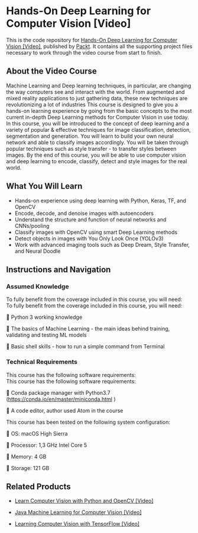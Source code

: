 # Hands-On Deep Learning for Computer Vision [Video]
This is the code repository for [Hands-On Deep Learning for Computer Vision [Video]](https://www.packtpub.com/application-development/hands-deep-learning-computer-vision-video?utm_source=github&utm_medium=repository&utm_campaign=9781788835503), published by [Packt](https://www.packtpub.com/?utm_source=github). It contains all the supporting project files necessary to work through the video course from start to finish.
## About the Video Course
Machine Learning and Deep learning techniques, in particular, are changing the way computers see and interact with the world.  From augmented and mixed reality applications to just gathering data, these new techniques are revolutionizing a lot of industries This course is designed to give you a hands-on learning experience by going from the basic concepts to the most current in-depth Deep Learning methods for Computer Vision in use today.
In this course, you will be introduced to the concept of deep learning and a variety of popular & effective techniques for image classification, detection, segmentation and generation. You will learn to build your own neural network and able to classify images accordingly. You will be taken through popular techniques such as style transfer - to transfer styles between images.
By the end of this course, you will be able to use computer vision and deep learning to encode, classify, detect and style images for the real world.


<H2>What You Will Learn</H2>
<DIV class=book-info-will-learn-text>
<UL>
<LI>Hands-on experience using deep learning with Python, Keras, TF, and OpenCV&nbsp; 
<LI>Encode, decode, and denoise images with autoencoders&nbsp; 
<LI>Understand the structure and function of neural networks and CNNs/pooling&nbsp; 
<LI>Classify images with OpenCV using smart Deep Learning methods&nbsp; 
<LI>Detect objects in images with You Only Look Once (YOLOv3)&nbsp; 
<LI>Work with advanced imaging tools such as Deep Dream, Style Transfer, and Neural Doodle </LI></UL></DIV>

## Instructions and Navigation
### Assumed Knowledge
To fully benefit from the coverage included in this course, you will need:<br/>
To fully benefit from the coverage included in this course, you will need:

	Python 3 working knowledge

	The basics of Machine Learning - the main ideas behind training, validating and testing ML models

	Basic shell skills - how to run a simple command from Terminal

### Technical Requirements
This course has the following software requirements:<br/>
This course has the following software requirements:

	Conda package manager with Python3.7 (https://conda.io/en/master/miniconda.html )

	A code editor, author used Atom in the course

This course has been tested on the following system configuration:

	OS: macOS High Sierra

	Processor: 1,3 GHz Intel Core 5

	Memory: 4 GB

	Storage: 121 GB


## Related Products
* [Learn Computer Vision with Python and OpenCV [Video]](https://www.packtpub.com/application-development/learn-computer-vision-python-and-opencv-video?utm_source=github&utm_medium=repository&utm_campaign=9781788293846)

* [Java Machine Learning for Computer Vision [Video]](https://www.packtpub.com/big-data-and-business-intelligence/java-machine-learning-computer-vision-video?utm_source=github&utm_medium=repository&utm_campaign=9781789130652)

* [Learning Computer Vision with TensorFlow [Video]](https://www.packtpub.com/big-data-and-business-intelligence/learning-computer-vision-tensorflow-video?utm_source=github&utm_medium=repository&utm_campaign=9781788292573)


